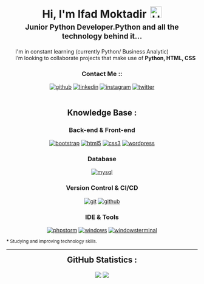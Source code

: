 <h1 style="text-align: center;margin-bottom: 5px;">Hi, I'm Ifad Moktadir<img src="https://raw.githubusercontent.com/iampavangandhi/iampavangandhi/master/gifs/Hi.gif" alt="Hi" style="width: 30px;margin-left: 10px;"></h1>
<h3 style="font-size: 1.2rem; text-align: center;margin: 0 0 20px 0;">Junior Python Developer.Python and all the technology behind it...</h3>

<ul style="list-style: none;">
<li>
I'm in constant learning (currently Python/ Business Analytic)</li>
<li>
I’m looking to collaborate projects that make use of <strong> Python, HTML, CSS</strong>
</li>
</ul>
<div align="center">
<h3>Contact Me ::</h3>
<a href="https://github.com/IfadMoktadir" target="_blank"><img src="https://img.shields.io/badge/-IfadMoktadir-black?logo=github&style=flat-square" alt="github"/></a>
<a href="https://www.linkedin.com/in/ifad-moktadir-b61a54209/" target="_blank"><img src="https://img.shields.io/badge/-IfadMoktadir-blue?logo=linkedin&style=flat-square" alt="linkedin"></a>
<a href="https://www.instagram.com/ifad_muqtadir/" target="_blank"><img src="https://img.shields.io/badge/-IfadMoktadir-pink?logo=instagram&textColor=white&style=flat-square" alt="instagram"/></a>
<a href="mailto:mdifad0811@gmail.com"><img src="https://img.shields.io/badge/-IfadMoktadir-white?logo=thunderbird&style=flat-square" alt="twitter"/></a>
<br/><br/>
</div>
<div align="center">

## </div>

<div align="center">
<h2>Knowledge Base :</h2>

<h3>Back-end & Front-end</h3>

<a href="https://getbootstrap.com/" target="_blank"><img src="https://img.shields.io/badge/-Bootstrap-white?logo=bootstrap&logoColor=7952B3&style=for-the-badge" alt="bootstrap"/></a>
<a href="https://html.spec.whatwg.org/multipage/" target="_blank"><img src="https://img.shields.io/badge/-HTML-white?logo=html5&style=for-the-badge" alt="html5"/></a>
<a href="https://www.w3.org/Style/CSS" target="_blank"><img src="https://img.shields.io/badge/-CSS-white?logo=css3&logoColor=1572B6&style=for-the-badge" alt="css3"/></a>
<a href="https://wordpress.com/" target="_blank"><img src="https://img.shields.io/badge/-wordpress-white?logo=wordpress&logoColor=21759B&style=for-the-badge" alt="wordpress"/></a>

<h3>Database</h3>

<a href="https://www.mysql.com/" target="_blank"><img src="https://img.shields.io/badge/-mysql-white?logo=mysql&logoColor=4479A1&style=for-the-badge" alt="mysql"/></a>

<h3>Version Control & CI/CD</h3>
<a href="https://git-scm.com/" target="_blank"><img src="https://img.shields.io/badge/-git-white?logo=git&logoColor=F05032&style=for-the-badge" alt="git"/></a>
<a href="https://github.com/" target="_blank"><img src="https://img.shields.io/badge/-github-white?logo=github&logoColor=181717&style=for-the-badge" alt="github"/></a>

<h3>IDE & Tools</h3>

<a href="https://code.visualstudio.com/" target="_blank"><img src="https://img.shields.io/badge/-vscode-white?logo=visual-studio-code&logoColor=000000&style=for-the-badge" alt="phpstorm"/></a>
<a href="https://www.microsoft.com/en-us/windows" target="_blank"><img src="https://img.shields.io/badge/-windows-white?logo=windows&logoColor=0078D6&style=for-the-badge" alt="windows"/></a>
<a href="https://github.com/microsoft/terminal" target="_blank"><img src="https://img.shields.io/badge/-windows_terminal-white?logo=windowsterminal&logoColor=4D4D4D&style=for-the-badge" alt="windowsterminal"/></a>

</div>

<small><strong>\*</strong> Studying and improving technology skills.</small>

---

<div align="center">
<h2 style="margin: 5px 10px;">GitHub Statistics :</h2> 
<div style="display: flex; align-items: center; justify-content: center;">

[![](https://github-readme-stats.vercel.app/api?username=IfadMoktadir&show_icons=true&theme=tokyonight&hide_border=true&locale=en)](https://github.com/IfadMoktadir)
[![](https://github-readme-streak-stats.herokuapp.com/?user=IfadMoktadir&theme=tokyonight&hide_border=true)](https://github.com/IfadMoktadir)

</div>
</div>
